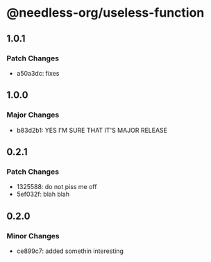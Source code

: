 # @needless-org/useless-function

## 1.0.1

### Patch Changes

- a50a3dc: fixes

## 1.0.0

### Major Changes

- b83d2b1: YES I'M SURE THAT IT'S MAJOR RELEASE

## 0.2.1

### Patch Changes

- 1325588: do not piss me off
- 5ef032f: blah blah

## 0.2.0

### Minor Changes

- ce899c7: added somethin interesting

